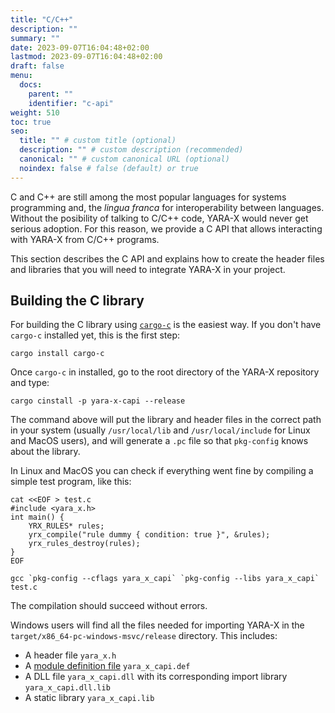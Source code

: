 ```yaml
---
title: "C/C++"
description: ""
summary: ""
date: 2023-09-07T16:04:48+02:00
lastmod: 2023-09-07T16:04:48+02:00
draft: false
menu:
  docs:
    parent: ""
    identifier: "c-api"
weight: 510
toc: true
seo:
  title: "" # custom title (optional)
  description: "" # custom description (recommended)
  canonical: "" # custom canonical URL (optional)
  noindex: false # false (default) or true
---
```


C and C++ are still among the most popular languages for systems programming
and, the *lingua franca* for interoperability between languages. Without the
posibility of talking to C/C++ code, YARA-X would never get serious adoption.
For this reason, we provide a C API that allows interacting with YARA-X from
C/C++ programs.

This section describes the C API and explains how to create the header files
and libraries that you will need to integrate YARA-X in your project.

## Building the C library

For building the C library using [`cargo-c`](https://github.com/lu-zero/cargo-c)
is the easiest way. If you don't have `cargo-c` installed yet, this is the first
step:

```shell
cargo install cargo-c
```

Once `cargo-c` in installed, go to the root directory of the YARA-X repository
and type:

```shell
cargo cinstall -p yara-x-capi --release
```

The command above will put the library and header files in the correct path
in your system (usually `/usr/local/lib` and `/usr/local/include` for Linux
and MacOS users), and will generate a `.pc` file so that `pkg-config` knows
about the library.

In Linux and MacOS you can check if everything went fine by compiling a simple
test program, like this:

```shell
cat <<EOF > test.c
#include <yara_x.h>
int main() {
    YRX_RULES* rules;
    yrx_compile("rule dummy { condition: true }", &rules);
    yrx_rules_destroy(rules);
}
EOF

gcc `pkg-config --cflags yara_x_capi` `pkg-config --libs yara_x_capi` test.c
```

The compilation should succeed without errors.

Windows users will find all the files needed for importing YARA-X in the
`target/x86_64-pc-windows-msvc/release` directory. This includes:

* A header file `yara_x.h`
* A [module definition file]() `yara_x_capi.def`
* A DLL file `yara_x_capi.dll` with its corresponding import
  library `yara_x_capi.dll.lib`
* A static library `yara_x_capi.lib`


